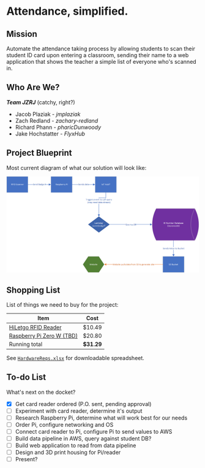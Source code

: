 # Attendance, simplified.

## Mission

Automate the attendance taking process by allowing students to scan their student ID card upon entering a classroom, sending their name to a web application that shows the teacher a simple list of everyone who's scanned in.

## Who Are We?

 ***Team JZRJ*** (catchy, right?)
 - Jacob Plaziak - *jmplaziak*
 - Zach Redland - *zachary-redland*
 - Richard Phann - *pharicDunwoody*
 - Jake Hochstatter - *FlyxHub*

## Project Blueprint

Most current diagram of what our solution will look like:

![Current project diagram](Capstone_Diagram.png)

## Shopping List

List of things we need to buy for the project:

| Item | Cost |
|-|-|
|[HiLetgo RFID Reader](https://www.amazon.com/HiLetgo-125Khz-EM4100-Reader-Swipe/dp/B01MZYYDUV/ref=asc_df_B01MZYYDUV/?tag=hyprod-20&linkCode=df0&hvadid=674654857821&hvpos=&hvnetw=g&hvrand=11910253218607601018&hvpone=&hvptwo=&hvqmt=&hvdev=c&hvdvcmdl=&hvlocint=&hvlocphy=9019656&hvtargid=pla-1640410588708&psc=1&mcid=a09c09b05a833b37b181317aefde13cc) | $10.49 |
|[Raspberry Pi Zero W (TBD)](https://www.amazon.com/Raspberry-Pi-Zero-Wireless-model/dp/B06XFZC3BX/ref=asc_df_B06XFZC3BX/?tag=hyprod-20&linkCode=df0&hvadid=312363697617&hvpos=&hvnetw=g&hvrand=12255993669550297530&hvpone=&hvptwo=&hvqmt=&hvdev=c&hvdvcmdl=&hvlocint=&hvlocphy=9019669&hvtargid=pla-405706373744&psc=1&mcid=7c324a0a86243324915c51bfb077f963&tag=&ref=&adgrpid=61916342293&hvpone=&hvptwo=&hvadid=312363697617&hvpos=&hvnetw=g&hvrand=12255993669550297530&hvqmt=&hvdev=c&hvdvcmdl=&hvlocint=&hvlocphy=9019669&hvtargid=pla-405706373744&gclid=Cj0KCQiAqsitBhDlARIsAGMR1Rh3R2iQx6Wp9i3mGJZ7Fr_0tgGDG1drqlVJABb0oX2EUVb8bdxf-iMaAvdREALw_wcB)| $20.80 |
|Running total | **$31.29** |

See [`HardwareReqs.xlsx`](HardwareReqs.xlsx) for downloadable spreadsheet.

## To-do List

What's next on the docket?

- [x] Get card reader ordered (P.O. sent, pending approval)
- [ ] Experiment with card reader, determine it's output
- [ ] Research Raspberry Pi, determine what will work best for our needs
- [ ] Order Pi, configure networking and OS
- [ ] Connect card reader to Pi, configure Pi to send values to AWS
- [ ] Build data pipeline in AWS, query against student DB?
- [ ] Build web application to read from data pipeline
- [ ] Design and 3D print housing for Pi/reader
- [ ] Present?
